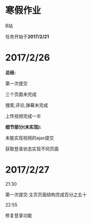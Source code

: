 # 寒假作业

B站

任务开始于**2017/2/21**

# 2017/2/26

**总结:**

第一次提交

三个页面未完成

搜索,评论,弹幕未完成

上传视频完成一半

**细节部分(未实现):**

未能实现视频的ajax提交

获取登录状态实现不同页面

# 2017/2/27

21:30

第一次提交:主页页面结构完成百分之五十

22:55

修复登录功能